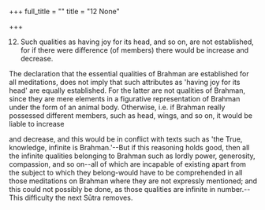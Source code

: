 +++
full_title = ""
title = "12 None"

+++


12. Such qualities as having joy for its head, and so on, are not established, for if there were difference (of members) there would be increase and decrease.

The declaration that the essential qualities of Brahman are established for all meditations, does not imply that such attributes as 'having joy for its head' are equally established. For the latter are not qualities of Brahman, since they are mere elements in a figurative representation of Brahman under the form of an animal body. Otherwise, i.e. if Brahman really possessed different members, such as head, wings, and so on, it would be liable to increase

and decrease, and this would be in conflict with texts such as 'the True, knowledge, infinite is Brahman.'--But if this reasoning holds good, then all the infinite qualities belonging to Brahman such as lordly power, generosity, compassion, and so on--all of which are incapable of existing apart from the subject to which they belong-would have to be comprehended in all those meditations on Brahman where they are not expressly mentioned; and this could not possibly be done, as those qualities are infinite in number.--This difficulty the next Sūtra removes.

